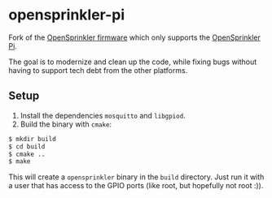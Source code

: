 # opensprinkler-pi

Fork of the [OpenSprinkler firmware](https://github.com/OpenSprinkler/OpenSprinkler-Firmware) which only supports
the [OpenSprinkler Pi](https://opensprinkler.com/product/opensprinkler-pi/).

The goal is to modernize and clean up the code, while fixing bugs without
having to support tech debt from the other platforms.

## Setup

1. Install the dependencies `mosquitto` and `libgpiod`.
2. Build the binary with `cmake`:

```bash
$ mkdir build
$ cd build
$ cmake ..
$ make
```

This will create a `opensprinkler` binary in the `build` directory. Just
run it with a user that has access to the GPIO ports (like root, but
hopefully not root :)).
